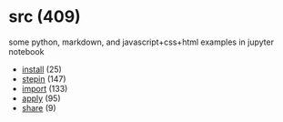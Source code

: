 # src (409)
some python, markdown, and javascript+css+html examples in jupyter notebook

+ [install](install/README.md) (25)
+ [stepin](stepin/README.md) (147)
+ [import](import/README.md) (133)
+ [apply](apply/README.md) (95)
+ [share](share/README.md) (9)
